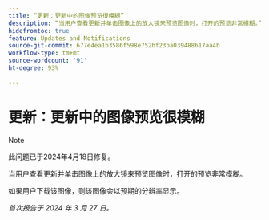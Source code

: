 ```yaml
---
title: “更新：更新中的图像预览很模糊”
description: “当用户查看更新并单击图像上的放大镜来预览图像时，打开的预览非常模糊。”
hidefromtoc: true
feature: Updates and Notifications
source-git-commit: 677e4ea1b3586f598e752bf23ba039488617aa4b
workflow-type: tm+mt
source-wordcount: '91'
ht-degree: 93%

---
```



# 更新：更新中的图像预览很模糊

>[!NOTE]
>
>此问题已于2024年4月18日修复。


当用户查看更新并单击图像上的放大镜来预览图像时，打开的预览非常模糊。

如果用户下载该图像，则该图像会以预期的分辨率显示。

_首次报告于 2024 年 3 月 27 日。_

